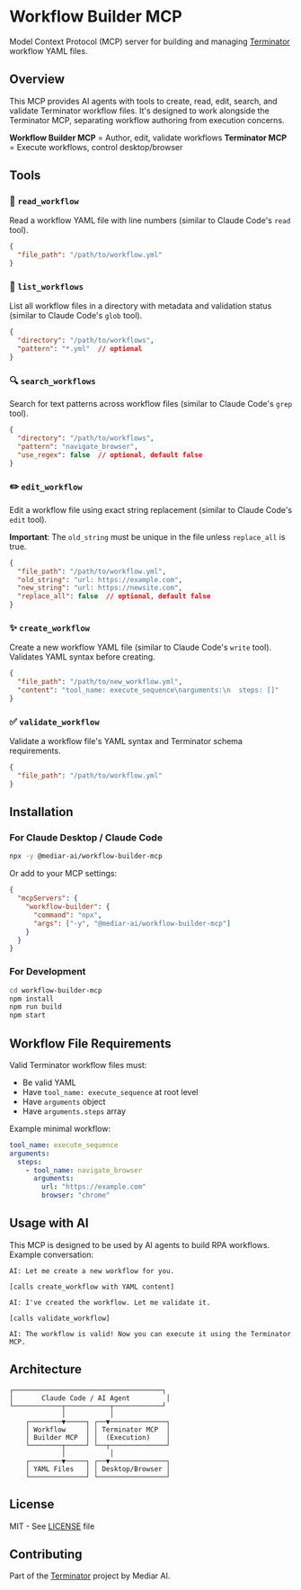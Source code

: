 # Workflow Builder MCP

Model Context Protocol (MCP) server for building and managing [Terminator](https://github.com/mediar-ai/terminator) workflow YAML files.

## Overview

This MCP provides AI agents with tools to create, read, edit, search, and validate Terminator workflow files. It's designed to work alongside the Terminator MCP, separating workflow authoring from execution concerns.

**Workflow Builder MCP** = Author, edit, validate workflows
**Terminator MCP** = Execute workflows, control desktop/browser

## Tools

### 📖 `read_workflow`
Read a workflow YAML file with line numbers (similar to Claude Code's `read` tool).

```json
{
  "file_path": "/path/to/workflow.yml"
}
```

### 📁 `list_workflows`
List all workflow files in a directory with metadata and validation status (similar to Claude Code's `glob` tool).

```json
{
  "directory": "/path/to/workflows",
  "pattern": "*.yml"  // optional
}
```

### 🔍 `search_workflows`
Search for text patterns across workflow files (similar to Claude Code's `grep` tool).

```json
{
  "directory": "/path/to/workflows",
  "pattern": "navigate_browser",
  "use_regex": false  // optional, default false
}
```

### ✏️ `edit_workflow`
Edit a workflow file using exact string replacement (similar to Claude Code's `edit` tool).

**Important**: The `old_string` must be unique in the file unless `replace_all` is true.

```json
{
  "file_path": "/path/to/workflow.yml",
  "old_string": "url: https://example.com",
  "new_string": "url: https://newsite.com",
  "replace_all": false  // optional, default false
}
```

### ✨ `create_workflow`
Create a new workflow YAML file (similar to Claude Code's `write` tool). Validates YAML syntax before creating.

```json
{
  "file_path": "/path/to/new_workflow.yml",
  "content": "tool_name: execute_sequence\narguments:\n  steps: []"
}
```

### ✅ `validate_workflow`
Validate a workflow file's YAML syntax and Terminator schema requirements.

```json
{
  "file_path": "/path/to/workflow.yml"
}
```

## Installation

### For Claude Desktop / Claude Code

```bash
npx -y @mediar-ai/workflow-builder-mcp
```

Or add to your MCP settings:

```json
{
  "mcpServers": {
    "workflow-builder": {
      "command": "npx",
      "args": ["-y", "@mediar-ai/workflow-builder-mcp"]
    }
  }
}
```

### For Development

```bash
cd workflow-builder-mcp
npm install
npm run build
npm start
```

## Workflow File Requirements

Valid Terminator workflow files must:
- Be valid YAML
- Have `tool_name: execute_sequence` at root level
- Have `arguments` object
- Have `arguments.steps` array

Example minimal workflow:

```yaml
tool_name: execute_sequence
arguments:
  steps:
    - tool_name: navigate_browser
      arguments:
        url: "https://example.com"
        browser: "chrome"
```

## Usage with AI

This MCP is designed to be used by AI agents to build RPA workflows. Example conversation:

```
AI: Let me create a new workflow for you.

[calls create_workflow with YAML content]

AI: I've created the workflow. Let me validate it.

[calls validate_workflow]

AI: The workflow is valid! Now you can execute it using the Terminator MCP.
```

## Architecture

```
┌─────────────────────────────────────┐
│       Claude Code / AI Agent         │
└────────────┬───────────┬────────────┘
             │           │
    ┌────────▼─────┐ ┌──▼──────────────┐
    │ Workflow     │ │ Terminator MCP  │
    │ Builder MCP  │ │  (Execution)    │
    └────────┬─────┘ └──┬──────────────┘
             │           │
    ┌────────▼─────┐ ┌──▼──────────────┐
    │ YAML Files   │ │ Desktop/Browser │
    └──────────────┘ └─────────────────┘
```

## License

MIT - See [LICENSE](../LICENSE) file

## Contributing

Part of the [Terminator](https://github.com/mediar-ai/terminator) project by Mediar AI.

